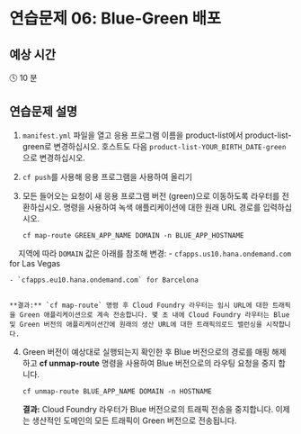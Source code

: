 # 연습문제 06: Blue-Green 배포

## 예상 시간

:clock4: 10 분

## 연습문제 설명

1. `manifest.yml` 파일을 열고 응용 프로그램 이름을 product-list에서 product-list-green로 변경하십시오. 호스트도 다음 `product-list-YOUR_BIRTH_DATE-green`으로 변경하십시오.

2. `cf push`를 사용해 응용 프로그램을 사용하여 올리기

3. 모든 들어오는 요청이 새 응용 프로그램 버전 (green)으로 이동하도록 라우터를 전환하십시오. 명령을 사용하여 녹색 애플리케이션에 대한 원래 URL 경로를 입력하십시오.
    ```
    cf map-route GREEN_APP_NAME DOMAIN -n BLUE_APP_HOSTNAME
    ```
    
    지역에 따라 `DOMAIN` 값은 아래를 참조해 변경:
    - `cfapps.us10.hana.ondemand.com` for Las Vegas
    
    - `cfapps.eu10.hana.ondemand.com` for Barcelona
    

    **결과:** `cf map-route` 명령 후 Cloud Foundry 라우터는 임시 URL에 대한 트래픽을 Green 애플리케이션으로 계속 전송합니다. 몇 초 내에 Cloud Foundry 라우터는 Blue 및 Green 버전의 애플리케이션간에 원래의 생산 URL에 대한 트래픽의로드 밸런싱을 시작합니다.


4. Green 버전이 예상대로 실행되는지 확인한 후 Blue 버전으로의 경로를 매핑 해제 하고 **cf unmap-route** 명령을 사용하여 Blue 버전으로의 라우팅 요청을 중지 합니다.
    ```
    cf unmap-route BLUE_APP_NAME DOMAIN -n HOSTNAME
    ```
    **결과:** Cloud Foundry 라우터가 Blue 버전으로의 트래픽 전송을 중지합니다. 이제는 생산적인 도메인의 모든 트래픽이 Green 버전으로 전송됩니다.
